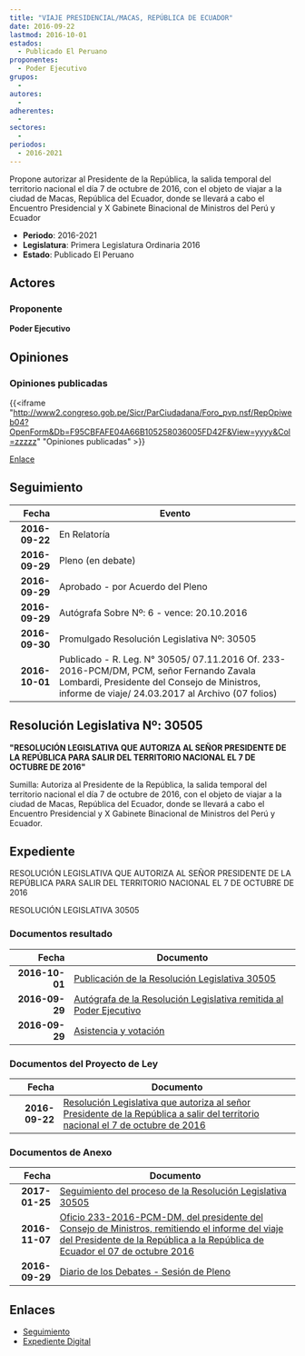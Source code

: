 ```yaml
---
title: "VIAJE PRESIDENCIAL/MACAS, REPÚBLICA DE ECUADOR"
date: 2016-09-22
lastmod: 2016-10-01
estados: 
  - Publicado El Peruano
proponentes: 
  - Poder Ejecutivo
grupos: 
  - 
autores: 
  - 
adherentes: 
  - 
sectores: 
  - 
periodos: 
  - 2016-2021
---
```


Propone autorizar al Presidente de la República, la salida temporal del territorio nacional el día 7 de octubre de 2016, con el objeto de viajar a la ciudad de Macas, República del Ecuador, donde se llevará a cabo el Encuentro Presidencial y X Gabinete Binacional de Ministros del Perú y Ecuador

- **Periodo**: 2016-2021
- **Legislatura**: Primera Legislatura Ordinaria 2016
- **Estado**: Publicado El Peruano

## Actores

### Proponente

**Poder Ejecutivo**


## Opiniones

### Opiniones publicadas

{{<iframe "http://www2.congreso.gob.pe/Sicr/ParCiudadana/Foro_pvp.nsf/RepOpiweb04?OpenForm&Db=F95CBFAFE04A66B105258036005FD42F&View=yyyy&Col=zzzzz" "Opiniones publicadas" >}}

[Enlace](http://www2.congreso.gob.pe/Sicr/ParCiudadana/Foro_pvp.nsf/RepOpiweb04?OpenForm&Db=F95CBFAFE04A66B105258036005FD42F&View=yyyy&Col=zzzzz)

## Seguimiento

| Fecha | Evento |
|------:|--------|
| **2016-09-22** | En Relatoría|
| **2016-09-29** | Pleno (en debate)|
| **2016-09-29** | Aprobado - por Acuerdo del Pleno|
| **2016-09-29** | Autógrafa Sobre Nº: 6 - vence: 20.10.2016|
| **2016-09-30** | Promulgado Resolución Legislativa Nº: 30505|
| **2016-10-01** | Publicado - R. Leg. N° 30505/ 07.11.2016 Of. 233-2016-PCM/DM, PCM, señor Fernando Zavala Lombardi, Presidente del Consejo de Ministros, informe de viaje/ 24.03.2017 al Archivo (07 folios)|

## Resolución Legislativa Nº: 30505

**"RESOLUCIÓN LEGISLATIVA QUE AUTORIZA AL SEÑOR PRESIDENTE DE LA REPÚBLICA PARA SALIR DEL TERRITORIO NACIONAL EL 7 DE OCTUBRE DE 2016"**

Sumilla: Autoriza al Presidente de la República, la salida temporal del territorio nacional el día 7 de octubre de 2016, con el objeto de viajar a la ciudad de Macas, República del Ecuador, donde se llevará a cabo el Encuentro Presidencial y X Gabinete Binacional de Ministros del Perú y Ecuador.


## Expediente

RESOLUCIÓN LEGISLATIVA QUE AUTORIZA AL SEÑOR PRESIDENTE DE LA REPÚBLICA PARA SALIR DEL TERRITORIO NACIONAL EL 7 DE OCTUBRE DE 2016

RESOLUCIÓN LEGISLATIVA 30505


### Documentos resultado

| Fecha | Documento |
|------:|--------|
| **2016-10-01** | [Publicación de la Resolución Legislativa 30505](http://www.leyes.congreso.gob.pe/Documentos/2016_2021/ADLP/Normas_Legales/30505-RLG.pdf) |
| **2016-09-29** | [Autógrafa de la Resolución Legislativa remitida al Poder Ejecutivo](http://www.leyes.congreso.gob.pe/Documentos/2016_2021/ADLP/Texto_Aprobado/AU0028120160929.pdf) |
| **2016-09-29** | [Asistencia y votación](http://www.leyes.congreso.gob.pe/Documentos/2016_2021/Asistencia_y_Votacion/Proyectos_de_Ley/AV0028120160929.pdf) |

### Documentos del Proyecto de Ley

| Fecha | Documento |
|------:|--------|
| **2016-09-22** | [Resolución Legislativa que autoriza al señor Presidente de la República a salir del territorio nacional el 7 de octubre de 2016](http://www.leyes.congreso.gob.pe/Documentos/2016_2021/Proyectos_de_Ley_y_de_Resoluciones_Legislativas/PL0028120160922..pdf) |

### Documentos de Anexo

| Fecha | Documento |
|------:|--------|
| **2017-01-25** | [Seguimiento del proceso de la Resolución Legislativa 30505](http://www2.congreso.gob.pe/Sicr/TraDocEstProc/Contdoc03_2011.nsf/ba75101a33765c2c05257e5400552213/a19a749ea96a96d6052580c900688fb0/$FILE/00281PL20170125.pdf) |
| **2016-11-07** | [Oficio 233-2016-PCM-DM, del presidente del Consejo de Ministros, remitiendo el informe del viaje del Presidente de la República a la República de Ecuador el 07 de octubre 2016](http://www.leyes.congreso.gob.pe/Documentos/2016_2021/Oficios/Poder_Ejecutivo/OFICIO-233-2016-PCM-DM.pdf) |
| **2016-09-29** | [Diario de los Debates - Sesión de Pleno](http://www.leyes.congreso.gob.pe/Documentos/2016_2021/ADLP/Diario_Debates/30505_DD.pdf) |

## Enlaces 

- [Seguimiento](http://www2.congreso.gob.pe/Sicr/TraDocEstProc/CLProLey2016.nsf/f7fff46988ca05b1052578e100829cc7/b2ab591b833a212d052580360060a8ff?OpenDocument)
- [Expediente Digital](http://www2.congreso.gob.pe/Sicr/TraDocEstProc/CLProLey2016.nsf/f7fff46988ca05b1052578e100829cc7/b2ab591b833a212d052580360060a8ff?OpenDocument&Click=05257FB7005EB655.eb71d0cf91d8294e05256cdf006b5706/$Body/0.1C6C)
